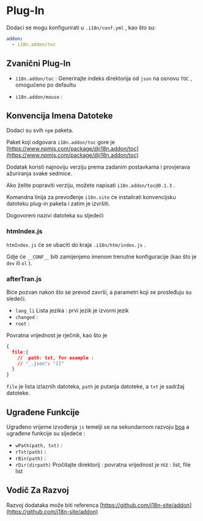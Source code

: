 # Plug-In

Dodaci se mogu konfigurirati u `.i18n/conf.yml` , kao što su:

```yml
addon:
  - i18n.addon/toc
```

## Zvanični Plug-In

* `i18n.addon/toc` :
  Generirajte indeks direktorija od `json` na osnovu `TOC` , omogućeno po defaultu

* `i18n.addon/mouse` :

## Konvencija Imena Datoteke

Dodaci su svih `npm` paketa.

Paket koji odgovara `i18n.addon/toc` gore je [https://www.npmjs.com/package/@i18n.addon/toc](https://www.npmjs.com/package/@i18n.addon/toc)

Dodatak koristi najnoviju verziju prema zadanim postavkama i provjerava ažuriranja svake sedmice.

Ako želite popraviti verziju, možete napisati `i18n.addon/toc@0.1.3` .

Komandna linija za prevođenje `i18n.site` će instalirati konvencijsku datoteku plug-in paketa i zatim je izvršiti.

Dogovoreni nazivi datoteka su sljedeći

### htmIndex.js

`htmIndex.js` će se ubaciti do kraja `.i18n/htm/index.js` .

Gdje će `__CONF__` biti zamijenjeno imenom trenutne konfiguracije (kao što je `dev` ili `ol` ).

### afterTran.js

Biće pozvan nakon što se prevod završi, a parametri koji se prosleđuju su sledeći.

* `lang_li` Lista jezika : prvi jezik je izvorni jezik
* `changed` :
* `root` :

Povratna vrijednost je rječnik, kao što je

```json
{
  file:{
    //  path: txt, for example :
    // "_.json": "[]"
  }
}
```

`file` je lista izlaznih datoteka, `path` je putanja datoteke, a `txt` je sadržaj datoteke.

## Ugrađene Funkcije

Ugrađeno vrijeme izvođenja `js` temelji se na sekundarnom razvoju [boa](https://github.com/boa-dev/boa) a ugrađene funkcije su sljedeće :

* `wPath(path, txt)` :
* `rTxt(path)` :
* `rBin(path)` :
* `rDir(dirpath)` Pročitajte direktorij : povratna vrijednost je niz : list, file list

## Vodič Za Razvoj

Razvoj dodataka može biti referenca [https://github.com/i18n-site/addon](https://github.com/i18n-site/addon)